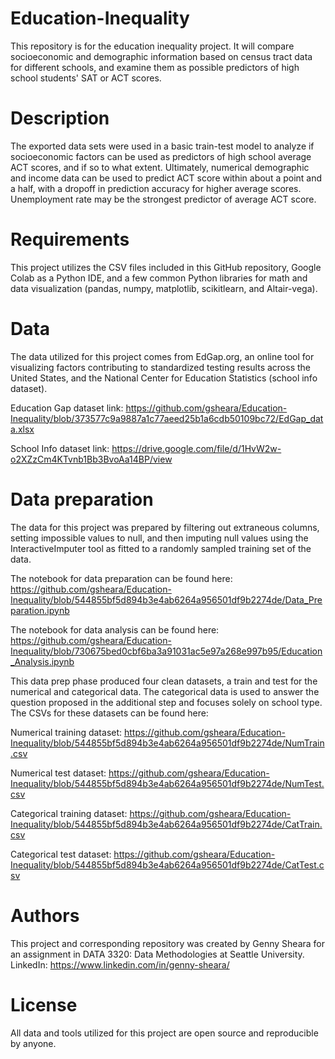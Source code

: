 # Education-Inequality
This repository is for the education inequality project. It will compare socioeconomic and demographic information based on census tract data for different schools, and examine them as possible predictors of high school students' SAT or ACT scores.

# Description
The exported data sets were used in a basic train-test model to analyze if socioeconomic factors can be used as predictors of high school average ACT scores, and if so to what extent. Ultimately, numerical demographic and income data can be used to predict ACT score within about a point and a half, with a dropoff in prediction accuracy for higher average scores. Unemployment rate may be the strongest predictor of average ACT score.

# Requirements
This project utilizes the CSV files included in this GitHub repository, Google Colab as a Python IDE, and a few common Python libraries for math and data visualization (pandas, numpy, matplotlib, scikitlearn, and Altair-vega).

# Data
The data utilized for this project comes from EdGap.org, an online tool for visualizing factors contributing to standardized testing results across the United States, and the National Center for Education Statistics (school info dataset).

Education Gap dataset link: https://github.com/gsheara/Education-Inequality/blob/373577c9a9887a1c77aeed25b1a6cdb50109bc72/EdGap_data.xlsx

School Info dataset link: https://drive.google.com/file/d/1HvW2w-o2XZzCm4KTvnb1Bb3BvoAa14BP/view 

# Data preparation
The data for this project was prepared by filtering out extraneous columns, setting impossible values to null, and then imputing null values using the InteractiveImputer tool as fitted to a randomly sampled training set of the data. 

The notebook for data preparation can be found here: https://github.com/gsheara/Education-Inequality/blob/544855bf5d894b3e4ab6264a956501df9b2274de/Data_Preparation.ipynb

The notebook for data analysis can be found here: https://github.com/gsheara/Education-Inequality/blob/730675bed0cbf6ba3a91031ac5e97a268e997b95/Education_Analysis.ipynb

This data prep phase produced four clean datasets, a train and test for the numerical and categorical data. The categorical data is used to answer the question proposed in the additional step and focuses solely on school type. The CSVs for these datasets can be found here:

Numerical training dataset: https://github.com/gsheara/Education-Inequality/blob/544855bf5d894b3e4ab6264a956501df9b2274de/NumTrain.csv

Numerical test dataset: https://github.com/gsheara/Education-Inequality/blob/544855bf5d894b3e4ab6264a956501df9b2274de/NumTest.csv

Categorical training dataset: https://github.com/gsheara/Education-Inequality/blob/544855bf5d894b3e4ab6264a956501df9b2274de/CatTrain.csv

Categorical test dataset: https://github.com/gsheara/Education-Inequality/blob/544855bf5d894b3e4ab6264a956501df9b2274de/CatTest.csv

# Authors
This project and corresponding repository was created by Genny Sheara for an assignment in DATA 3320: Data Methodologies at Seattle University. LinkedIn: https://www.linkedin.com/in/genny-sheara/

# License
All data and tools utilized for this project are open source and reproducible by anyone.
